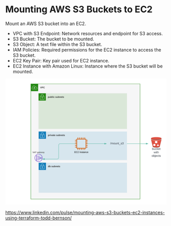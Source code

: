 # Mounting AWS S3 Buckets to EC2

Mount an AWS S3 bucket into an EC2.  
- VPC with S3 Endpoint: Network resources and endpoint for S3 access.
- S3 Bucket: The bucket to be mounted.
- S3 Object: A text file within the S3 bucket.
- IAM Policies: Required permissions for the EC2 instance to access the S3 bucket.
- EC2 Key Pair: Key pair used for EC2 instance.
- EC2 Instance with Amazon Linux: Instance where the S3 bucket will be mounted.

![alt text](infra.png)

https://www.linkedin.com/pulse/mounting-aws-s3-buckets-ec2-instances-using-terraform-todd-bernson/
